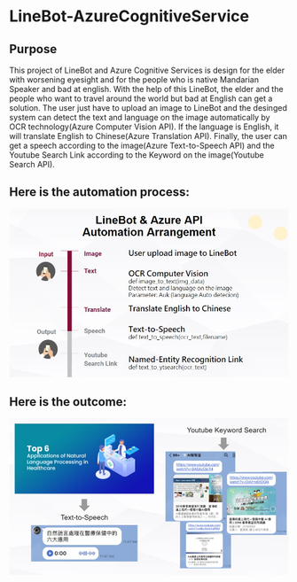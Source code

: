 # LineBot-AzureCognitiveService

## Purpose
This project of LineBot and Azure Cognitive Services is design for the elder with worsening eyesight and for the people who is native Mandarian Speaker and bad at english. With the help of this LineBot, the elder and the people who want to travel around the world but bad at English can get a solution. The user just have to upload an image to LineBot and the desinged system can detect the text and language on the image automatically by OCR technology(Azure Computer Vision API). If the language is English, it will translate English to Chinese(Azure Translation API). Finally, the user can get a speech according to the image(Azure Text-to-Speech API) and the Youtube Search Link according to the Keyword on the image(Youtube Search API).     

## Here is the automation process:
![image](https://github.com/PikoLab/LineBot-AzureCognitiveService/blob/main/Automation_Arrangement.jpg)

## Here is the outcome:
![image](https://github.com/PikoLab/LineBot-AzureCognitiveService/blob/main/AzureProject_Outcome.jpg)
